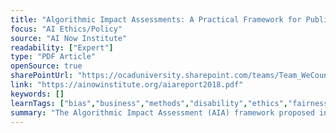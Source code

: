```yaml
---
title: "Algorithmic Impact Assessments: A Practical Framework for Public Agency Accountability"
focus: "AI Ethics/Policy"
source: "AI Now Institute"
readability: ["Expert"]
type: "PDF Article"
openSource: true
sharePointUrl: "https://ocaduniversity.sharepoint.com/teams/Team_WeCount/Shared%20Documents/Resources%20and%20Tools/Literature%20(curated)/Algorthmic%20Impact%20Assessments.pdf"
link: "https://ainowinstitute.org/aiareport2018.pdf"
keywords: []
learnTags: ["bias","business","methods","disability","ethics","fairness","framework","government"]
summary: "The Algorithmic Impact Assessment (AIA) framework proposed in this report is designed to support affected communities and stakeholders as they seek to assess the claims made about these systems, and to determine where — or if — their use is acceptable.  "
---
```

